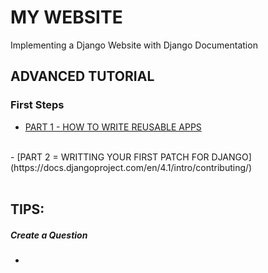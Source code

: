 # MY WEBSITE

Implementing a Django Website with Django Documentation<br>

## ADVANCED TUTORIAL

### First Steps
- [PART 1 - HOW TO WRITE REUSABLE APPS](https://docs.djangoproject.com/en/4.1/intro/reusable-apps/)<br>
<br>
- [PART 2 = WRITTING YOUR FIRST PATCH FOR DJANGO](https://docs.djangoproject.com/en/4.1/intro/contributing/)<br>
<br>

## TIPS: <br>
##### Create a Question
-